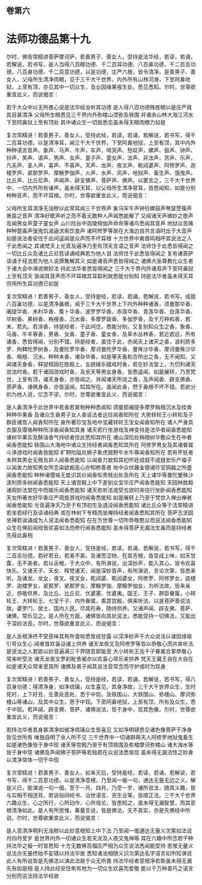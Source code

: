 <hgroup>
  <h2>卷第六</h2>
  <h1>法师功德品第十九</h1>
</hgroup>
<p>
  尔时，佛告常精进菩萨摩诃萨，若善男子、善女人，受持是法华经，若读，若诵，若解说，若书写，是人当得八百眼功德、千二百耳功德、八百鼻功德、千二百舌功德、八百身功德、千二百意功德，以是功德，庄严六根，皆令清净。是善男子、善女人，父母所生清净肉眼，见于三千大千世界，内外所有山林河海，下至阿鼻地狱，上至有顶，亦见其中一切众生，及业因缘果报生处，悉见悉知。尔时，世尊欲重宣此义，而说偈言：
</p>
<div class="commentary">
  <span>若于大众中</span
  ><span>以无所畏心</span
  ><span>说是法华经</span
  ><span>汝听其功德</span>
  <span>是人得八百</span
  ><span>功德殊胜眼</span
  ><span>以是庄严故</span
  ><span>其目甚清净</span>
  <span>父母所生眼</span
  ><span>悉见三千界</span
  ><span>内外弥楼山</span
  ><span>须弥及铁围</span>
  <span>并诸余山林</span
  ><span>大海江河水</span
  ><span>下至阿鼻狱</span
  ><span>上至有顶处</span>
  <span>其中诸众生</span
  ><span>一切皆悉见</span
  ><span>虽未得天眼</span
  ><span>肉眼力如是</span>
</div>
<p>
  复次常精进！若善男子、善女人，受持此经，若读，若诵，若解说，若书写，得千二百耳功德。以是清净耳，闻三千大千世界，下至阿鼻地狱，上至有顶，其中内外种种语言音声。象声、马声、牛声，车声，啼哭声、愁叹声，螺声、鼓声、钟声、铃声，笑声、语声，男声、女声、童子声、童女声，法声、非法声，苦声、乐声，凡夫声、圣人声，喜声、不喜声。天声、龙声、夜叉声、乾闼婆声、阿修罗声、迦楼罗声、紧那罗声、摩睺罗伽声，火声、水声、风声，地狱声、畜生声、饿鬼声。比丘声、比丘尼声、声闻声、辟支佛声、菩萨声、佛声。以要言之，三千大千世界中，一切内外所有诸声，虽未得天耳，以父母所生清净常耳，皆悉闻知，如是分别种种音声，而不坏耳根。尔时，世尊欲重宣此义，而说偈言：
</p>
<div class="commentary">
  <span>父母所生耳</span
  ><span>清净无浊秽</span
  ><span>以此常耳闻</span
  ><span>三千世界声</span>
  <span>象马车牛声</span
  ><span>钟铃螺鼓声</span
  ><span>琴瑟箜篌声</span
  ><span>箫笛之音声</span>
  <span>清净好歌声</span
  ><span>听之而不着</span
  ><span>无数种人声</span
  ><span>闻悉能解了</span>
  <span>又闻诸天声</span
  ><span>微妙之歌声</span
  ><span>及闻男女声</span
  ><span>童子童女声</span>
  <span>山川险谷中</span
  ><span>迦陵频伽声</span
  ><span>命命等诸鸟</span
  ><span>悉闻其音声</span>
  <span>地狱众苦痛</span
  ><span>种种楚毒声</span
  ><span>饿鬼饥渴逼</span
  ><span>求索饮食声</span>
  <span>诸阿修罗等</span
  ><span>居在大海边</span
  ><span>自共言语时</span
  ><span>出于大音声</span>
  <span>如是说法者</span
  ><span>安住于此间</span
  ><span>遥闻是众声</span
  ><span>而不坏耳根</span>
  <span>十方世界中</span
  ><span>禽兽鸣相呼</span
  ><span>其说法之人</span
  ><span>于此悉闻之</span>
  <span>其诸梵天上</span
  ><span>光音及遍净</span
  ><span>乃至有顶天</span
  ><span>言语之音声</span>
  <span>法师住于此</span
  ><span>悉皆得闻之</span>
  <span>一切比丘众</span
  ><span>及诸比丘尼</span
  ><span>若读诵经典</span
  ><span>若为他人说</span>
  <span>法师住于此</span
  ><span>悉皆得闻之</span>
  <span>复有诸菩萨</span
  ><span>读诵于经法</span
  ><span>若为他人说</span
  ><span>撰集解其义</span>
  <span>如是诸音声</span
  ><span>悉皆得闻之</span>
  <span>诸佛大圣尊</span
  ><span>教化众生者</span
  ><span>于诸大会中</span
  ><span>演说微妙法</span>
  <span>持此法华者</span
  ><span>悉皆得闻之</span>
  <span>三千大千界</span
  ><span>内外诸音声</span
  ><span>下至阿鼻狱</span
  ><span>上至有顶天</span>
  <span>皆闻其音声</span
  ><span>而不坏耳根</span
  ><span>其耳聪利故</span
  ><span>悉能分别知</span>
  <span>持是法华者</span
  ><span>虽未得天耳</span
  ><span>但用所生耳</span
  ><span>功德已如是</span>
</div>
<p>
  复次常精进！若善男子、善女人，受持是经，若读，若诵，若解说，若书写，成就八百鼻功德。以是清净鼻根，闻于三千大千世界上下内外种种诸香，须曼那华香、阇提华香、末利华香、薝卜华香、波罗罗华香、赤莲华香、青莲华香、白莲华香、华树香、果树香、栴檀香、沉水香、多摩罗跋香、多伽罗香，及千万种和香，若末、若丸、若涂香，持是经者，于此间住，悉能分别。又复别知众生之香，象香、马香、牛羊等香，男香、女香、童子香、童女香，及草木丛林香，若近若远，所有诸香，悉皆得闻，分别不错。持是经者，虽住于此，亦闻天上诸天之香，波利质多罗、拘鞞陀罗树香，及曼陀罗华香、摩诃曼陀罗华香、曼殊沙华香、摩诃曼殊沙华香、栴檀、沉水，种种末香，诸杂华香，如是等天香和合所出之香，无不闻知。又闻诸天身香，释提桓因在胜殿上，五欲娱乐嬉戏时香，若在妙法堂上，为忉利诸天说法时香，若于诸园游戏时香，及余天等男女身香，皆悉遥闻。如是展转，乃至梵世，上至有顶，诸天身香，亦皆闻之。并闻诸天所烧之香，及声闻香、辟支佛香、菩萨香、诸佛身香，亦皆遥闻，知其所在。虽闻此香，然于鼻根不坏不错。若欲分别为他人说，忆念不谬。尔时，世尊欲重宣此义，而说偈言：
</p>
<div class="commentary">
  <span>是人鼻清净</span
  ><span>于此世界中</span
  ><span>若香若臭物</span
  ><span>种种悉闻知</span>
  <span>须曼那阇提</span
  ><span>多摩罗栴檀</span
  ><span>沉水及桂香</span
  ><span>种种华果香</span>
  <span>及诸众生香</span
  ><span>男子女人香</span
  ><span>说法者远住</span
  ><span>闻香知所在</span>
  <span>大势转轮王</span
  ><span>小转轮及子</span
  ><span>群臣诸宫人</span
  ><span>闻香知所在</span>
  <span>身所著珍宝</span
  ><span>及地中宝藏</span
  ><span>转轮王宝女</span
  ><span>闻香知所在</span>
  <span>诸人严身具</span
  ><span>衣服及璎珞</span
  ><span>种种所涂香</span
  ><span>闻香知其身</span>
  <span>诸天若行坐</span
  ><span>游戏及神变</span
  ><span>持是法华者</span
  ><span>闻香悉能知</span>
  <span>诸树华果实</span
  ><span>及酥油香气</span
  ><span>持经者住此</span
  ><span>悉知其所在</span>
  <span>诸山深险处</span
  ><span>栴檀树华敷</span
  ><span>众生在中者</span
  ><span>闻香悉能知</span>
  <span>铁围山大海</span
  ><span>地中诸众生</span
  ><span>持经者闻香</span
  ><span>悉知其所在</span>
  <span>阿修罗男女</span
  ><span>及其诸眷属</span
  ><span>斗诤游戏时</span
  ><span>闻香皆能知</span>
  <span>旷野险隘处</span
  ><span>狮子象虎狼</span
  ><span>野牛水牛等</span
  ><span>闻香知所在</span>
  <span>若有怀妊者</span
  ><span>未辨其男女</span
  ><span>无根及非人</span
  ><span>闻香悉能知</span>
  <span>以闻香力故</span
  ><span>知其初怀妊</span
  ><span>成就不成就</span
  ><span>安乐产福子</span>
  <span>以闻香力故</span
  ><span>知男女所念</span
  ><span>染欲痴恚心</span
  ><span>亦知修善者</span>
  <span>地中众伏藏</span
  ><span>金银诸珍宝</span
  ><span>铜器之所盛</span
  ><span>闻香悉能知</span>
  <span>种种诸璎珞</span
  ><span>无能识其价</span
  ><span>闻香知贵贱</span
  ><span>出处及所在</span>
  <span>天上诸华等</span
  ><span>曼陀曼殊沙</span
  ><span>波利质多树</span
  ><span>闻香悉能知</span>
  <span>天上诸宫殿</span
  ><span>上中下差别</span
  ><span>众宝华庄严</span
  ><span>闻香悉能知</span>
  <span>天园林胜殿</span
  ><span>诸观妙法堂</span
  ><span>在中而娱乐</span
  ><span>闻香悉能知</span>
  <span>诸天若听法</span
  ><span>或受五欲时</span
  ><span>来往行坐卧</span
  ><span>闻香悉能知</span>
  <span>天女所著衣</span
  ><span>好华香庄严</span
  ><span>周旋游戏时</span
  ><span>闻香悉能知</span>
  <span>如是展转上</span
  ><span>乃至于梵世</span
  ><span>入禅出禅者</span
  ><span>闻香悉能知</span>
  <span>光音遍净天</span
  ><span>乃至于有顶</span
  ><span>初生及退没</span
  ><span>闻香悉能知</span>
  <span>诸比丘众等</span
  ><span>于法常精进</span
  ><span>若坐若经行</span
  ><span>及读诵经典</span>
  <span>或在林树下</span
  ><span>专精而坐禅</span
  ><span>持经者闻香</span
  ><span>悉知其所在</span>
  <span>菩萨志坚固</span
  ><span>坐禅若读诵</span
  ><span>或为人说法</span
  ><span>闻香悉能知</span>
  <span>在在方世尊</span
  ><span>一切所恭敬</span
  ><span>愍众而说法</span
  ><span>闻香悉能知</span>
  <span>众生在佛前</span
  ><span>闻经皆欢喜</span
  ><span>如法而修行</span
  ><span>闻香悉能知</span>
  <span>虽未得菩萨</span
  ><span>无漏法生鼻</span
  ><span>而是持经者</span
  ><span>先得此鼻相</span>
</div>
<p>
  复次常精进！若善男子、善女人，受持是经，若读，若诵，若解说，若书写，得千二百舌功德。若好若丑，若美不美，及诸苦涩物，在其舌根，皆变成上味，如天甘露，无不美者。若以舌根，于大众中，有所演说，出深妙声，能入其心，皆令欢喜快乐。又诸天子、天女、释梵诸天，闻是深妙音声，有所演说，言论次第，皆悉来听。及诸龙、龙女，夜叉、夜叉女，乾闼婆、乾闼婆女，阿修罗、阿修罗女，迦楼罗、迦楼罗女，紧那罗、紧那罗女，摩睺罗伽、摩睺罗伽女，为听法故，皆来亲近，恭敬供养。及比丘、比丘尼、优婆塞、优婆夷，国王、王子、群臣眷属，小转轮王、大转轮王、七宝千子、内外眷属，乘其宫殿，俱来听法，以是菩萨善说法故。婆罗门、居士、国内人民，尽其形寿，随侍供养。又诸声闻、辟支佛、菩萨、诸佛，常乐见之。是人所在方面，诸佛皆向其处说法，悉能受持一切佛法，又能出于深妙法音。尔时，世尊欲重宣此义，而说偈言：
</p>
<div class="commentary">
  <span>是人舌根净</span
  ><span>终不受恶味</span
  ><span>其有所食啖</span
  ><span>悉皆成甘露</span>
  <span>以深净妙声</span
  ><span>于大众说法</span
  ><span>以诸因缘喻</span
  ><span>引导众生心</span>
  <span>闻者皆欢喜</span
  ><span>设诸上供养</span>
  <span>诸天龙夜叉</span
  ><span>及阿修罗等</span
  ><span>皆以恭敬心</span
  ><span>而共来听法</span>
  <span>是说法之人</span
  ><span>若欲以妙音</span
  ><span>遍满三千界</span
  ><span>随意即能至</span>
  <span>大小转轮王</span
  ><span>及千子眷属</span
  ><span>合掌恭敬心</span
  ><span>常来听受法</span>
  <span>诸天龙夜叉</span
  ><span>罗刹毗舍阇</span
  ><span>亦以欢喜心</span
  ><span>常乐来供养</span>
  <span>梵天王魔王</span
  ><span>自在大自在</span
  ><span>如是诸天众</span
  ><span>常来至其所</span>
  <span>诸佛及弟子</span
  ><span>闻其说法音</span
  ><span>常念而守护</span
  ><span>或时为现身</span>
</div>
<p>
  复次常精进！若善男子、善女人，受持是经，若读，若诵，若解说，若书写，得八百身功德；得清净身，如净琉璃，众生喜见。其身净故，三千大千世界众生，生时死时，上下好丑，生善处恶处，悉于中现。及铁围山、大铁围山、弥楼山、摩诃弥楼山等诸山，及其中众生，悉于中现。下至阿鼻地狱，上至有顶，所有及众生，悉于中现。若声闻、辟支佛、菩萨、诸佛说法，皆于身中，现其色像。尔时，世尊欲重宣此义，而说偈言：
</p>
<div class="commentary">
  <span>若持法华者</span
  ><span>其身甚清净</span
  ><span>如彼净琉璃</span
  ><span>众生皆喜见</span>
  <span>又如净明镜</span
  ><span>悉见诸色像</span
  ><span>菩萨于净身</span
  ><span>皆见世所有</span>
  <span>唯独自明了</span
  ><span>余人所不见</span>
  <span>三千世界中</span
  ><span>一切诸群萌</span
  ><span>天人阿修罗</span
  ><span>地狱鬼畜生</span>
  <span>如是诸色像</span
  ><span>皆于身中现</span>
  <span>诸天等宫殿</span
  ><span>乃至于有顶</span
  ><span>铁围及弥楼</span
  ><span>摩诃弥楼山</span>
  <span>诸大海水等</span
  ><span>皆于身中现</span>
  <span>诸佛及声闻</span
  ><span>佛子菩萨等</span
  ><span>若独若在众</span
  ><span>说法悉皆现</span>
  <span>虽未得无漏</span
  ><span>法性之妙身</span
  ><span>以清净常体</span
  ><span>一切于中现</span>
</div>
<p>
  复次常精进！若善男子、善女人，如来灭后，受持是经，若读，若诵，若解说，若书写，得千二百意功德。以是清净意根，乃至闻一偈一句，通达无量无边之义。解是义已，能演说一句一偈，至于一月、四月，乃至一岁，诸所说法，随其义趣，皆与实相不相违背。若说俗间经书、治世语言、资生业等，皆顺正法。三千大千世界六趣众生，心之所行，心所动作，心所戏论，皆悉知之，虽未得无漏智慧，而其意根清净如此。是人有所思惟，筹量言说，皆是佛法，无不真实，亦是先佛经中所说。尔时，世尊欲重宣此义，而说偈言：
</p>
<div class="commentary">
  <span>是人意清净</span
  ><span>明利无浊秽</span
  ><span>以此妙意根</span
  ><span>知上中下法</span>
  <span>乃至闻一偈</span
  ><span>通达无量义</span
  ><span>次第如法说</span
  ><span>月四月至岁</span>
  <span>是世界内外</span
  ><span>一切诸众生</span
  ><span>若天龙及人</span
  ><span>夜叉鬼神等</span>
  <span>其在六趣中</span
  ><span>所念若干种</span
  ><span>持法华之报</span
  ><span>一时皆悉知</span>
  <span>十方无数佛</span
  ><span>百福庄严相</span
  ><span>为众生说法</span
  ><span>悉闻能受持</span>
  <span>思惟无量义</span
  ><span>说法亦无量</span
  ><span>终始不妄错</span
  ><span>以持法华故</span>
  <span>悉知诸法相</span
  ><span>随义识次第</span
  ><span>达名字语言</span
  ><span>如所知演说</span>
  <span>此人有所说</span
  ><span>皆是先佛法</span
  ><span>以演此法故</span
  ><span>于众无所畏</span>
  <span>持法华经者</span
  ><span>意根净若斯</span
  ><span>虽未得无漏</span
  ><span>先有如是相</span>
  <span>是人持此经</span
  ><span>安住希有地</span
  ><span>为一切众生</span
  ><span>欢喜而爱敬</span>
  <span>能以千万种</span
  ><span>善巧之语言</span
  ><span>分别而说法</span
  ><span>持法华经故</span>
</div>
